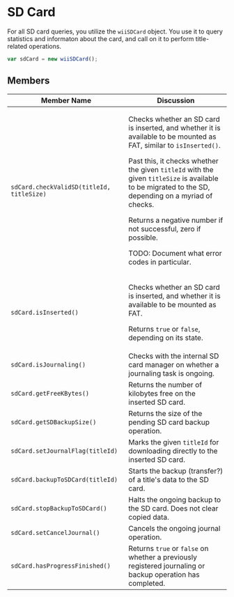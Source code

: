 # SD Card

For all SD card queries, you utilize the `wiiSDCard` object. You use it to query statistics and informaton about the card, and call on it to perform title-related operations.

```javascript
var sdCard = new wiiSDCard();
```

## Members

| Member Name                               | Discussion                                                                                                                                                                                                                                                                                                                                                                                                                                                           |
| ----------------------------------------- | -------------------------------------------------------------------------------------------------------------------------------------------------------------------------------------------------------------------------------------------------------------------------------------------------------------------------------------------------------------------------------------------------------------------------------------------------------------------- |
| `sdCard.checkValidSD(titleId, titleSize)` | <p>Checks whether an SD card is inserted, and whether it is available to be mounted as FAT, similar to <code>isInserted()</code>.</p><p></p><p>Past this, it checks whether the given <code>titleId</code> with the given <code>titleSize</code> is available to be migrated to the SD, depending on a myriad of checks.</p><p></p><p>Returns a negative number if not successful, zero if possible.</p><p></p><p>TODO: Document what error codes in particular.</p> |
| `sdCard.isInserted()`                     | <p>Checks whether an SD card is inserted, and whether it is available to be mounted as FAT.</p><p></p><p>Returns <code>true</code> or <code>false</code>, depending on its state.</p>                                                                                                                                                                                                                                                                                |
| `sdCard.isJournaling()`                   | Checks with the internal SD card manager on whether a journaling task is ongoing.                                                                                                                                                                                                                                                                                                                                                                                    |
| `sdCard.getFreeKBytes()`                  | Returns the number of kilobytes free on the inserted SD card.                                                                                                                                                                                                                                                                                                                                                                                                        |
| `sdCard.getSDBackupSize()`                | Returns the size of the pending SD card backup operation.                                                                                                                                                                                                                                                                                                                                                                                                            |
| `sdCard.setJournalFlag(titleId)`          | Marks the given `titleId` for downloading directly to the inserted SD card.                                                                                                                                                                                                                                                                                                                                                                                          |
| `sdCard.backupToSDCard(titleId)`          | Starts the backup (transfer?) of a title's data to the SD card.                                                                                                                                                                                                                                                                                                                                                                                                      |
| `sdCard.stopBackupToSDCard()`             | Halts the ongoing backup to the SD card. Does not clear copied data.                                                                                                                                                                                                                                                                                                                                                                                                 |
| `sdCard.setCancelJournal()`               | Cancels the ongoing journal operation.                                                                                                                                                                                                                                                                                                                                                                                                                               |
| `sdCard.hasProgressFinished()`            | Returns `true` or `false` on whether a previously registered journaling or backup operation has completed.                                                                                                                                                                                                                                                                                                                                                           |

